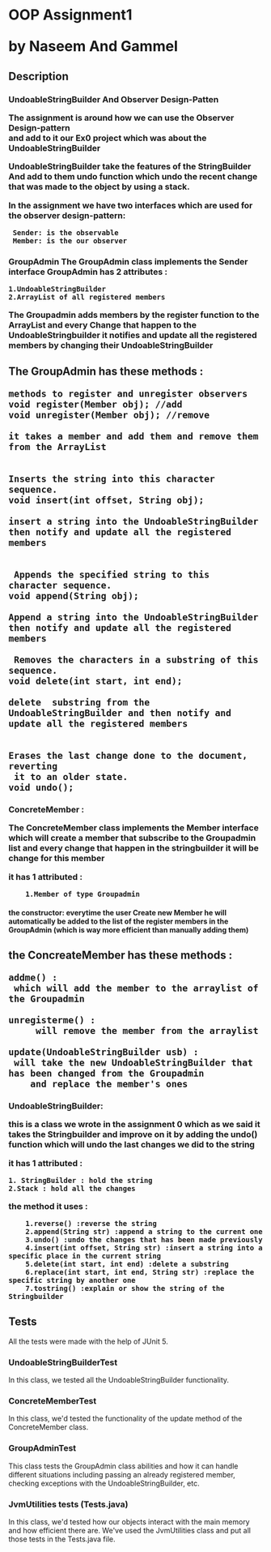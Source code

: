 <h1>OOP Assignment1

**by Naseem And Gammel**

<h2>Description 

<h3>UndoableStringBuilder And Observer Design-Patten 
	
	
The assignment is around how we can use the Observer Design-pattern  
and add to it our Ex0 project which was about the UndoableStringBuilder

	
	
UndoableStringBuilder take the features of the StringBuilder And add to them
undo function which undo the recent change that was made
to the object by using a stack.

In the assignment we have two interfaces which are used for the observer design-pattern: 
	
     Sender: is the observable  
     Member: is the our observer 

<h3>GroupAdmin
The GroupAdmin class implements the Sender interface 
 GroupAdmin has 2 attributes :
	
	
	1.UndoableStringBuilder  
	2.ArrayList of all registered members 
The Groupadmin adds members by the register function to the ArrayList
and every Change that happen to the UndoableStringbuilder it notifies 
and update all the registered members by changing their UndoableStringBuilder

<h2>The GroupAdmin has these methods : 

    methods to register and unregister observers
    void register(Member obj); //add
    void unregister(Member obj); //remove
    
    it takes a member and add them and remove them from the ArrayList
    
    
    Inserts the string into this character sequence.
    void insert(int offset, String obj);
    
    insert a string into the UndoableStringBuilder then notify and update all the registered members
    
    
     Appends the specified string to this character sequence.
    void append(String obj);
    
    Append a string into the UndoableStringBuilder then notify and update all the registered members 

     Removes the characters in a substring of this sequence.
    void delete(int start, int end);
    
    delete  substring from the UndoableStringBuilder and then notify and update all the registered members 
    
    
    Erases the last change done to the document, reverting
     it to an older state.
    void undo();


<h3>ConcreteMember : 
	
	
The ConcreteMember class implements the Member interface
which will create a member that subscribe to the Groupadmin list 
and every change that happen in the stringbuilder it will be change for this member

it has 1 attributed : 
	
	
		1.Member of type Groupadmin

<h4>the constructor: everytime the user Create new Member he will automatically 
be added to the list of the register members in the GroupAdmin (which is way more efficient than manually adding them)

<h2>the ConcreateMember has these methods : 
	
	
	addme() :
  	 which will add the member to the arraylist of the Groupadmin 
	
 	unregisterme() :
		 will remove the member from the arraylist 
	
	update(UndoableStringBuilder usb) :
 	 will take the new UndoableStringBuilder that has been changed from the Groupadmin
 		and replace the member's ones


<h3>UndoableStringBuilder:
	
this is a class we wrote in the assignment 0 which as we said it takes the 
Stringbuilder and improve on it by adding the undo() function which will 
undo the last changes we did to the string 
	
it has 1 attributed : 
			
	
	1. StringBuilder : hold the string
	2.Stack : hold all the changes
	
	
the method it uses : 
	
	
		1.reverse() :reverse the string
		2.append(String str) :append a string to the current one
		3.undo() :undo the changes that has been made previously 
		4.insert(int offset, String str) :insert a string into a specific place in the current string
		5.delete(int start, int end) :delete a substring
		6.replace(int start, int end, String str) :replace the specific string by another one
		7.tostring() :explain or show the string of the Stringbuilder
	
		
		
		
		
		
## Tests
All the tests were made with the help of JUnit 5.

### UndoableStringBuilderTest
In this class, we tested all the UndoableStringBuilder functionality.

### ConcreteMemberTest
In this class, we'd tested the functionality of the update method
of the ConcreteMember class.

### GroupAdminTest
This class tests the GroupAdmin class abilities and how it can handle
different situations including passing an already registered member,
checking exceptions with the UndoableStringBuilder, etc.

### JvmUtilities tests (Tests.java)
In this class, we'd tested how our objects interact with
the main memory and how efficient there are. We've used the JvmUtilities
class and put all those tests in the Tests.java file.

